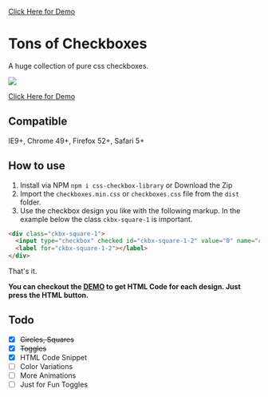 <a href="https://hunzaboy.github.io/CSS-Checkbox-Library/">Click Here for Demo</a>

# Tons of Checkboxes
A huge collection of pure css checkboxes.

<img src="https://hunzaboy.github.io/CSS-Checkbox-Library/screen.png">

<a href="https://hunzaboy.github.io/CSS-Checkbox-Library/">Click Here for Demo</a>

## Compatible
IE9+, Chrome 49+, Firefox 52+, Safari 5+

## How to use
1. Install via NPM  `npm i css-checkbox-library` or Download the Zip
2. Import the `checkboxes.min.css` or `checkboxes.css` file from the `dist` folder.
3. Use the checkbox design you like with the following markup. In the example below the class `ckbx-square-1` is important.

```HTML
<div class="ckbx-square-1">
  <input type="checkbox" checked id="ckbx-square-1-2" value="0" name="ckbx-square-1">
  <label for="ckbx-square-1-2"></label>
</div>
```

That's it. 

<strong>You can checkout the <a href="https://hunzaboy.github.io/CSS-Checkbox-Library/">DEMO</a> to get HTML Code for each design. Just press the HTML button.</strong>



## Todo

- [x] ~~Circles, Squares~~
- [x] ~~Toggles~~
- [x] HTML Code Snippet
- [ ] Color Variations
- [ ] More Animations
- [ ] Just for Fun Toggles
